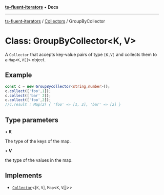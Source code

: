 [**ts-fluent-iterators**](../../../README.md) • **Docs**

---

[ts-fluent-iterators](../../../README.md) / [Collectors](../README.md) / GroupByCollector

# Class: GroupByCollector\<K, V\>

A `Collector` that accepts key-value pairs of type `[K,V]` and collects them to a `Map<K,V[]>` object.

## Example

```ts
const c = new GroupBycollector<string,number>();
c.collect(['foo',1]);
c.collect(['bar' 2]);
c.collect(['foo',2]);
//c.result : Map(2) { 'foo' => [1, 2], 'bar' => [2] }
```

## Type parameters

• **K**

The type of the keys of the map.

• **V**

the type of the values in the map.

## Implements

- [`Collector`](../interfaces/Collector.md)\<[`K`, `V`], `Map`\<`K`, `V`[]\>\>
